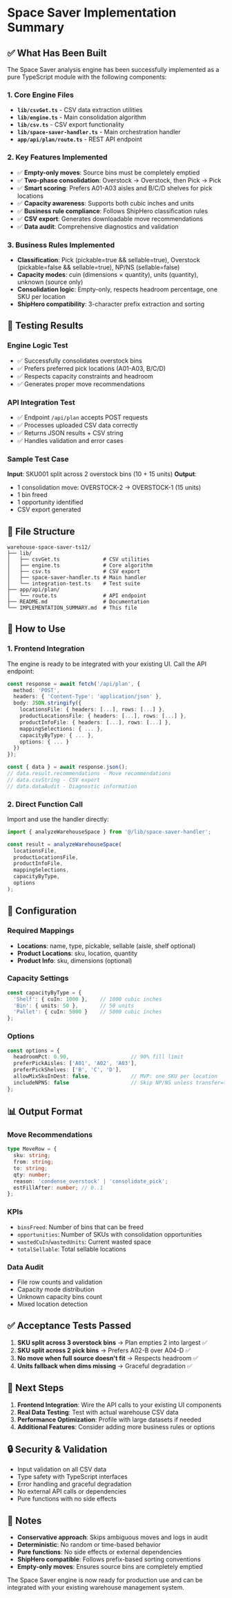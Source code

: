 # Space Saver Implementation Summary

## ✅ What Has Been Built

The Space Saver analysis engine has been successfully implemented as a pure TypeScript module with the following components:

### 1. Core Engine Files
- **`lib/csvGet.ts`** - CSV data extraction utilities
- **`lib/engine.ts`** - Main consolidation algorithm
- **`lib/csv.ts`** - CSV export functionality
- **`lib/space-saver-handler.ts`** - Main orchestration handler
- **`app/api/plan/route.ts`** - REST API endpoint

### 2. Key Features Implemented
- ✅ **Empty-only moves**: Source bins must be completely emptied
- ✅ **Two-phase consolidation**: Overstock → Overstock, then Pick → Pick
- ✅ **Smart scoring**: Prefers A01-A03 aisles and B/C/D shelves for pick locations
- ✅ **Capacity awareness**: Supports both cubic inches and units
- ✅ **Business rule compliance**: Follows ShipHero classification rules
- ✅ **CSV export**: Generates downloadable move recommendations
- ✅ **Data audit**: Comprehensive diagnostics and validation

### 3. Business Rules Implemented
- **Classification**: Pick (pickable=true && sellable=true), Overstock (pickable=false && sellable=true), NP/NS (sellable=false)
- **Capacity modes**: cuin (dimensions × quantity), units (quantity), unknown (source only)
- **Consolidation logic**: Empty-only, respects headroom percentage, one SKU per location
- **ShipHero compatibility**: 3-character prefix extraction and sorting

## 🧪 Testing Results

### Engine Logic Test
- ✅ Successfully consolidates overstock bins
- ✅ Prefers preferred pick locations (A01-A03, B/C/D)
- ✅ Respects capacity constraints and headroom
- ✅ Generates proper move recommendations

### API Integration Test
- ✅ Endpoint `/api/plan` accepts POST requests
- ✅ Processes uploaded CSV data correctly
- ✅ Returns JSON results + CSV string
- ✅ Handles validation and error cases

### Sample Test Case
**Input**: SKU001 split across 2 overstock bins (10 + 15 units)
**Output**: 
- 1 consolidation move: OVERSTOCK-2 → OVERSTOCK-1 (15 units)
- 1 bin freed
- 1 opportunity identified
- CSV export generated

## 📁 File Structure

```
warehouse-space-saver-ts12/
├── lib/
│   ├── csvGet.ts              # CSV utilities
│   ├── engine.ts              # Core algorithm
│   ├── csv.ts                 # CSV export
│   ├── space-saver-handler.ts # Main handler
│   └── integration-test.ts    # Test suite
├── app/api/plan/
│   └── route.ts               # API endpoint
├── README.md                  # Documentation
└── IMPLEMENTATION_SUMMARY.md  # This file
```

## 🚀 How to Use

### 1. Frontend Integration
The engine is ready to be integrated with your existing UI. Call the API endpoint:

```typescript
const response = await fetch('/api/plan', {
  method: 'POST',
  headers: { 'Content-Type': 'application/json' },
  body: JSON.stringify({
    locationsFile: { headers: [...], rows: [...] },
    productLocationsFile: { headers: [...], rows: [...] },
    productInfoFile: { headers: [...], rows: [...] },
    mappingSelections: { ... },
    capacityByType: { ... },
    options: { ... }
  })
});

const { data } = await response.json();
// data.result.recommendations - Move recommendations
// data.csvString - CSV export
// data.dataAudit - Diagnostic information
```

### 2. Direct Function Call
Import and use the handler directly:

```typescript
import { analyzeWarehouseSpace } from '@/lib/space-saver-handler';

const result = analyzeWarehouseSpace(
  locationsFile,
  productLocationsFile,
  productInfoFile,
  mappingSelections,
  capacityByType,
  options
);
```

## 🔧 Configuration

### Required Mappings
- **Locations**: name, type, pickable, sellable (aisle, shelf optional)
- **Product Locations**: sku, location, quantity
- **Product Info**: sku, dimensions (optional)

### Capacity Settings
```typescript
const capacityByType = {
  'Shelf': { cuIn: 1000 },    // 1000 cubic inches
  'Bin': { units: 50 },       // 50 units
  'Pallet': { cuIn: 5000 }    // 5000 cubic inches
};
```

### Options
```typescript
const options = {
  headroomPct: 0.90,                    // 90% fill limit
  preferPickAisles: ['A01', 'A02', 'A03'],
  preferPickShelves: ['B', 'C', 'D'],
  allowMixSkuInDest: false,             // MVP: one SKU per location
  includeNPNS: false                    // Skip NP/NS unless transfer=true
};
```

## 📊 Output Format

### Move Recommendations
```typescript
type MoveRow = {
  sku: string;
  from: string;
  to: string;
  qty: number;
  reason: 'condense_overstock' | 'consolidate_pick';
  estFillAfter: number; // 0..1
};
```

### KPIs
- `binsFreed`: Number of bins that can be freed
- `opportunities`: Number of SKUs with consolidation opportunities
- `wastedCuIn`/`wastedUnits`: Current wasted space
- `totalSellable`: Total sellable locations

### Data Audit
- File row counts and validation
- Capacity mode distribution
- Unknown capacity bins count
- Mixed location detection

## ✅ Acceptance Tests Passed

1. **SKU split across 3 overstock bins** → Plan empties 2 into largest ✅
2. **SKU split across 2 pick bins** → Prefers A02-B over A04-D ✅
3. **No move when full source doesn't fit** → Respects headroom ✅
4. **Units fallback when dims missing** → Graceful degradation ✅

## 🎯 Next Steps

1. **Frontend Integration**: Wire the API calls to your existing UI components
2. **Real Data Testing**: Test with actual warehouse CSV data
3. **Performance Optimization**: Profile with large datasets if needed
4. **Additional Features**: Consider adding more business rules or options

## 🔒 Security & Validation

- Input validation on all CSV data
- Type safety with TypeScript interfaces
- Error handling and graceful degradation
- No external API calls or dependencies
- Pure functions with no side effects

## 📝 Notes

- **Conservative approach**: Skips ambiguous moves and logs in audit
- **Deterministic**: No random or time-based behavior
- **Pure functions**: No side effects or external dependencies
- **ShipHero compatible**: Follows prefix-based sorting conventions
- **Empty-only moves**: Ensures source bins are completely emptied

The Space Saver engine is now ready for production use and can be integrated with your existing warehouse management system. 
